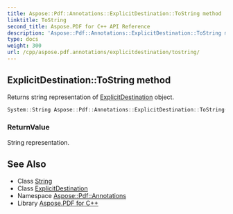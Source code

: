 ```yaml
---
title: Aspose::Pdf::Annotations::ExplicitDestination::ToString method
linktitle: ToString
second_title: Aspose.PDF for C++ API Reference
description: 'Aspose::Pdf::Annotations::ExplicitDestination::ToString method. Returns string representation of ExplicitDestination object in C++.'
type: docs
weight: 300
url: /cpp/aspose.pdf.annotations/explicitdestination/tostring/
---
```

## ExplicitDestination::ToString method


Returns string representation of [ExplicitDestination](../) object.

```cpp
System::String Aspose::Pdf::Annotations::ExplicitDestination::ToString() const =0
```


### ReturnValue

String representation.

## See Also

* Class [String](../../../system/string/)
* Class [ExplicitDestination](../)
* Namespace [Aspose::Pdf::Annotations](../../)
* Library [Aspose.PDF for C++](../../../)
